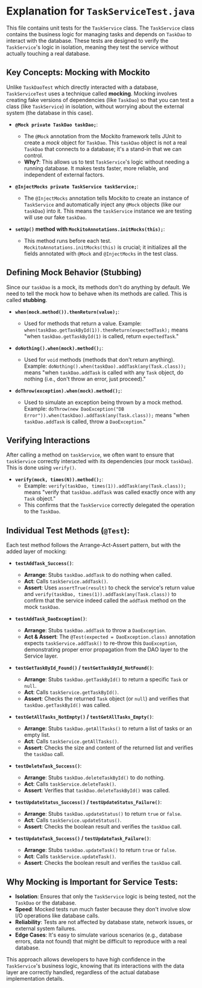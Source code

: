 # Explanation for `TaskServiceTest.java`

This file contains unit tests for the `TaskService` class. The `TaskService` class contains the business logic for managing tasks and depends on `TaskDao` to interact with the database. These tests are designed to verify the `TaskService`'s logic in isolation, meaning they test the service without actually touching a real database.

## Key Concepts: Mocking with Mockito

Unlike `TaskDaoTest` which directly interacted with a database, `TaskServiceTest` uses a technique called **mocking**. Mocking involves creating fake versions of dependencies (like `TaskDao`) so that you can test a class (like `TaskService`) in isolation, without worrying about the external system (the database in this case).

*   **`@Mock private TaskDao taskDao;`**:
    *   The `@Mock` annotation from the Mockito framework tells JUnit to create a *mock* object for `TaskDao`. This `taskDao` object is not a real `TaskDao` that connects to a database; it's a stand-in that we can control.
    *   **Why?**: This allows us to test `TaskService`'s logic without needing a running database. It makes tests faster, more reliable, and independent of external factors.

*   **`@InjectMocks private TaskService taskService;`**:
    *   The `@InjectMocks` annotation tells Mockito to create an instance of `TaskService` and automatically inject any `@Mock` objects (like our `taskDao`) into it. This means the `taskService` instance we are testing will use our fake `taskDao`.

*   **`setUp()` method with `MockitoAnnotations.initMocks(this);`**:
    *   This method runs before each test. `MockitoAnnotations.initMocks(this)` is crucial; it initializes all the fields annotated with `@Mock` and `@InjectMocks` in the test class.

## Defining Mock Behavior (Stubbing)

Since our `taskDao` is a mock, its methods don't do anything by default. We need to tell the mock how to behave when its methods are called. This is called **stubbing**.

*   **`when(mock.method()).thenReturn(value);`**:
    *   Used for methods that return a value. Example: `when(taskDao.getTaskById(1)).thenReturn(expectedTask);` means "when `taskDao.getTaskById(1)` is called, return `expectedTask`."

*   **`doNothing().when(mock).method();`**:
    *   Used for `void` methods (methods that don't return anything). Example: `doNothing().when(taskDao).addTask(any(Task.class));` means "when `taskDao.addTask` is called with any `Task` object, do nothing (i.e., don't throw an error, just proceed)."

*   **`doThrow(exception).when(mock).method();`**:
    *   Used to simulate an exception being thrown by a mock method. Example: `doThrow(new DaoException("DB Error")).when(taskDao).addTask(any(Task.class));` means "when `taskDao.addTask` is called, throw a `DaoException`."

## Verifying Interactions

After calling a method on `taskService`, we often want to ensure that `taskService` correctly interacted with its dependencies (our mock `taskDao`). This is done using `verify()`.

*   **`verify(mock, times(N)).method();`**:
    *   Example: `verify(taskDao, times(1)).addTask(any(Task.class));` means "verify that `taskDao.addTask` was called exactly once with any `Task` object."
    *   This confirms that the `TaskService` correctly delegated the operation to the `TaskDao`.

## Individual Test Methods (`@Test`):

Each test method follows the Arrange-Act-Assert pattern, but with the added layer of mocking:

*   **`testAddTask_Success()`**:
    *   **Arrange**: Stubs `taskDao.addTask` to do nothing when called.
    *   **Act**: Calls `taskService.addTask()`.
    *   **Assert**: Uses `assertTrue(result)` to check the service's return value and `verify(taskDao, times(1)).addTask(any(Task.class))` to confirm that the service indeed called the `addTask` method on the mock `taskDao`.

*   **`testAddTask_DaoException()`**:
    *   **Arrange**: Stubs `taskDao.addTask` to throw a `DaoException`.
    *   **Act & Assert**: The `@Test(expected = DaoException.class)` annotation expects `taskService.addTask()` to re-throw this `DaoException`, demonstrating proper error propagation from the DAO layer to the Service layer.

*   **`testGetTaskById_Found()` / `testGetTaskById_NotFound()`**:
    *   **Arrange**: Stubs `taskDao.getTaskById()` to return a specific `Task` or `null`.
    *   **Act**: Calls `taskService.getTaskById()`.
    *   **Assert**: Checks the returned `Task` object (or `null`) and verifies that `taskDao.getTaskById()` was called.

*   **`testGetAllTasks_NotEmpty()` / `testGetAllTasks_Empty()`**:
    *   **Arrange**: Stubs `taskDao.getAllTasks()` to return a list of tasks or an empty list.
    *   **Act**: Calls `taskService.getAllTasks()`.
    *   **Assert**: Checks the size and content of the returned list and verifies the `taskDao` call.

*   **`testDeleteTask_Success()`**:
    *   **Arrange**: Stubs `taskDao.deleteTaskById()` to do nothing.
    *   **Act**: Calls `taskService.deleteTask()`.
    *   **Assert**: Verifies that `taskDao.deleteTaskById()` was called.

*   **`testUpdateStatus_Success()` / `testUpdateStatus_Failure()`**:
    *   **Arrange**: Stubs `taskDao.updateStatus()` to return `true` or `false`.
    *   **Act**: Calls `taskService.updateStatus()`.
    *   **Assert**: Checks the boolean result and verifies the `taskDao` call.

*   **`testUpdateTask_Success()` / `testUpdateTask_Failure()`**:
    *   **Arrange**: Stubs `taskDao.updateTask()` to return `true` or `false`.
    *   **Act**: Calls `taskService.updateTask()`.
    *   **Assert**: Checks the boolean result and verifies the `taskDao` call.

## Why Mocking is Important for Service Tests:

*   **Isolation**: Ensures that only the `TaskService` logic is being tested, not the `TaskDao` or the database.
*   **Speed**: Mocked tests run much faster because they don't involve slow I/O operations like database calls.
*   **Reliability**: Tests are not affected by database state, network issues, or external system failures.
*   **Edge Cases**: It's easy to simulate various scenarios (e.g., database errors, data not found) that might be difficult to reproduce with a real database.

This approach allows developers to have high confidence in the `TaskService`'s business logic, knowing that its interactions with the data layer are correctly handled, regardless of the actual database implementation details.